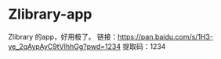 # Zlibrary-app
Zlibrary 的app，好用极了。
链接：https://pan.baidu.com/s/1H3-ye_2qAypAyC9tVIhhGg?pwd=1234 
提取码：1234
